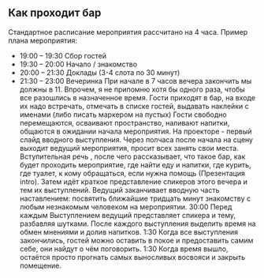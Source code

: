 ## Как проходит бар

Стандартное расписание мероприятия рассчитано на 4 часа. 
Пример плана мероприятия:
- 19:00 – 19:30 Сбор гостей
- 19:30 – 20:00 Начало / знакомство
- 20:00 – 21:30 Доклады (3-4 слота по 30 минут)
- 21:30 – 23:00 Вечеринка
При начале в 7 часов вечера закончить мы должны в 11. Впрочем, я не припомню хотя бы одного раза, чтобы все разошлись в назначенное время. Гости приходят в бар, на входе их надо встречать, отмечать в списке гостей, выдавать наклейки с именами (либо писать маркером на пустых) 
Гости свободно перемещаются, осваивают пространство, наливают напитки, общаются в ожидании начала мероприятия. На проекторе - первый слайд вводного выступления. Через полчаса после начала на сцену выходит ведущий мероприятия, просит всех занять свои места. Вступительная речь
, после чего рассказывает, что такое бар, как будет проходить мероприятие, где найти еду и напитки, где курить, где туалет, к кому обращаться, если нужна помощь (Презентация intro). Затем идёт краткое представление спикеров этого вечера и тем их выступлений. Ведущий заканчивает вводную часть наставлением: посвятить ближайшие тридцать минут знакомству с любым незнакомым человеком на мероприятии. 
30:00 
Перед каждым Выступлением ведущий представляет спикера и тему, разбавляя шутками.
После каждого выступления выделить время на обмен мнениями и долив напитков.
1:30
Когда все выступления закончились, гостей можно оставить в покое и предоставить самим себе, они найдут о чём поговорить.
1:30
Когда время вышло, остаётся просто прогнать самых выносливых восвояси и закрыть помещение. 